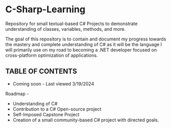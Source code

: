 # C-Sharp-Learning
Repository for small textual-based C# Projects to demonstrate understanding of classes, variables, methods, and more.


The goal of this repository is to contain and document my progress towards the mastery and complete understanding of C# as it will be the language I will primarily use on my road to becoming a .NET developer focused on cross-platform optimization of applications.

## TABLE OF CONTENTS 
- Coming soon - Last viewed 3/19/2024


Roadmap - 
- Understanding of C#
- Contribution to a C# Open-source project
- Self-Imposed Capstone Project
- Creation of a small community-based C# project with directed goals.
